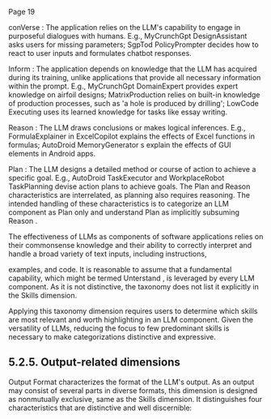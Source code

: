 Page 19

conVerse : The application relies on the LLM's capability to engage in purposeful dialogues with humans. E.g., MyCrunchGpt DesignAssistant asks users for missing parameters; SgpTod PolicyPrompter decides how to react to user inputs and formulates chatbot responses.

Inform : The application depends on knowledge that the LLM has acquired during its training, unlike applications that provide all necessary information within the prompt. E.g., MyCrunchGpt DomainExpert provides expert knowledge on airfoil designs; MatrixProduction relies on built-in knowledge of production processes, such as 'a hole is produced by drilling'; LowCode Executing uses its learned knowledge for tasks like essay writing.

Reason : The LLM draws conclusions or makes logical inferences. E.g., FormulaExplainer in ExcelCopilot explains the effects of Excel functions in formulas; AutoDroid MemoryGenerator s explain the effects of GUI elements in Android apps.

Plan : The LLM designs a detailed method or course of action to achieve a specific goal. E.g., AutoDroid TaskExecutor and WorkplaceRobot TaskPlanning devise action plans to achieve goals. The Plan and Reason characteristics are interrelated, as planning also requires reasoning. The intended handling of these characteristics is to categorize an LLM component as Plan only and understand Plan as implicitly subsuming Reason .

The effectiveness of LLMs as components of software applications relies on their commonsense knowledge and their ability to correctly interpret and handle a broad variety of text inputs, including instructions,

examples, and code. It is reasonable to assume that a fundamental capability, which might be termed Unterstand , is leveraged by every LLM component. As it is not distinctive, the taxonomy does not list it explicitly in the Skills dimension.

Applying this taxonomy dimension requires users to determine which skills are most relevant and worth highlighting in an LLM component. Given the versatility of LLMs, reducing the focus to few predominant skills is necessary to make categorizations distinctive and expressive.

## 5.2.5. Output-related dimensions

Output Format characterizes the format of the LLM's output. As an output may consist of several parts in diverse formats, this dimension is designed as nonmutually exclusive, same as the Skills dimension. It distinguishes four characteristics that are distinctive and well discernible: